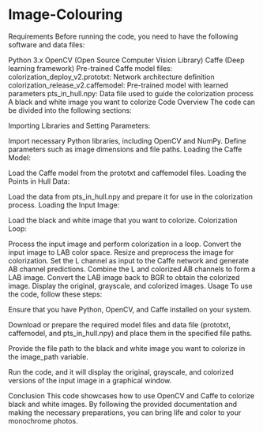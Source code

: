 # Image-Colouring

Requirements
Before running the code, you need to have the following software and data files:

Python 3.x
OpenCV (Open Source Computer Vision Library)
Caffe (Deep learning framework)
Pre-trained Caffe model files:
colorization_deploy_v2.prototxt: Network architecture definition
colorization_release_v2.caffemodel: Pre-trained model with learned parameters
pts_in_hull.npy: Data file used to guide the colorization process
A black and white image you want to colorize
Code Overview
The code can be divided into the following sections:

Importing Libraries and Setting Parameters:

Import necessary Python libraries, including OpenCV and NumPy.
Define parameters such as image dimensions and file paths.
Loading the Caffe Model:

Load the Caffe model from the prototxt and caffemodel files.
Loading the Points in Hull Data:

Load the data from pts_in_hull.npy and prepare it for use in the colorization process.
Loading the Input Image:

Load the black and white image that you want to colorize.
Colorization Loop:

Process the input image and perform colorization in a loop.
Convert the input image to LAB color space.
Resize and preprocess the image for colorization.
Set the L channel as input to the Caffe network and generate AB channel predictions.
Combine the L and colorized AB channels to form a LAB image.
Convert the LAB image back to BGR to obtain the colorized image.
Display the original, grayscale, and colorized images.
Usage
To use the code, follow these steps:

Ensure that you have Python, OpenCV, and Caffe installed on your system.

Download or prepare the required model files and data file (prototxt, caffemodel, and pts_in_hull.npy) and place them in the specified file paths.

Provide the file path to the black and white image you want to colorize in the image_path variable.

Run the code, and it will display the original, grayscale, and colorized versions of the input image in a graphical window.

Conclusion
This code showcases how to use OpenCV and Caffe to colorize black and white images. By following the provided documentation and making the necessary preparations, you can bring life and color to your monochrome photos.
